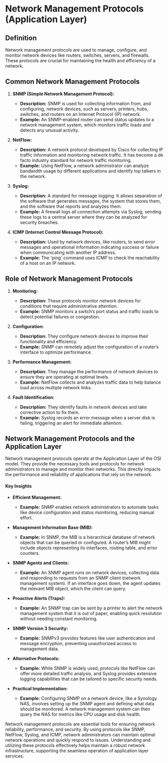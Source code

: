 # Network Management Protocols (Application Layer)

## Definition
Network management protocols are used to manage, configure, and monitor network devices like routers, switches, servers, and firewalls. These protocols are crucial for maintaining the health and efficiency of a network.

## Common Network Management Protocols

1. **SNMP (Simple Network Management Protocol):**
   - **Description:** SNMP is used for collecting information from, and configuring, network devices, such as servers, printers, hubs, switches, and routers on an Internet Protocol (IP) network.
   - **Example:** An SNMP-enabled router can send status updates to a network management system, which monitors traffic loads and detects any unusual activity.

2. **NetFlow:**
   - **Description:** A network protocol developed by Cisco for collecting IP traffic information and monitoring network traffic. It has become a de facto industry standard for network traffic monitoring.
   - **Example:** Using NetFlow, a network administrator can analyze bandwidth usage by different applications and identify top talkers in the network.

3. **Syslog:**
   - **Description:** A standard for message logging. It allows separation of the software that generates messages, the system that stores them, and the software that reports and analyzes them.
   - **Example:** A firewall logs all connection attempts via Syslog, sending these logs to a central server where they can be analyzed for security breaches.

4. **ICMP (Internet Control Message Protocol):**
   - **Description:** Used by network devices, like routers, to send error messages and operational information indicating success or failure when communicating with another IP address.
   - **Example:** The 'ping' command uses ICMP to check the reachability of a host on an IP network.

## Role of Network Management Protocols

1. **Monitoring:**
   - **Description:** These protocols monitor network devices for conditions that require administrative attention.
   - **Example:** SNMP monitors a switch’s port status and traffic loads to detect potential failures or congestion.

2. **Configuration:**
   - **Description:** They configure network devices to improve their functionality and efficiency.
   - **Example:** SNMP can remotely adjust the configuration of a router’s interface to optimize performance.

3. **Performance Management:**
   - **Description:** They manage the performance of network devices to ensure they are operating at optimal levels.
   - **Example:** NetFlow collects and analyzes traffic data to help balance load across multiple network links.

4. **Fault Identification:**
   - **Description:** They identify faults in network devices and take corrective action to fix them.
   - **Example:** Syslog records an error message when a server disk is failing, triggering an alert for immediate attention.

## Network Management Protocols and the Application Layer

Network management protocols operate at the Application Layer of the OSI model. They provide the necessary tools and protocols for network administrators to manage and monitor their networks. This directly impacts the performance and reliability of applications that rely on the network.

#### Key Insights

- **Efficient Management:**
  - **Example:** SNMP enables network administrators to automate tasks like device configuration and status monitoring, reducing manual effort.
  
- **Management Information Base (MIB):**
  - **Example:** In SNMP, the MIB is a hierarchical database of network objects that can be queried or configured. A router’s MIB might include objects representing its interfaces, routing table, and error counters.

- **SNMP Agents and Clients:**
  - **Example:** An SNMP agent runs on network devices, collecting data and responding to requests from an SNMP client (network management system). If an interface goes down, the agent updates the relevant MIB object, which the client can query.

- **Proactive Alerts (Traps):**
  - **Example:** An SNMP trap can be sent by a printer to alert the network management system that it is out of paper, enabling quick resolution without needing constant monitoring.

- **SNMP Version 3 Security:**
  - **Example:** SNMPv3 provides features like user authentication and message encryption, preventing unauthorized access to management data.

- **Alternative Protocols:**
  - **Example:** While SNMP is widely used, protocols like NetFlow can offer more detailed traffic analysis, and Syslog provides extensive logging capabilities that can be tailored to specific security needs.

- **Practical Implementation:**
  - **Example:** Configuring SNMP on a network device, like a Synology NAS, involves setting up the SNMP agent and defining what data should be monitored. A network management system can then query the NAS for metrics like CPU usage and disk health.

Network management protocols are essential tools for ensuring network reliability, performance, and security. By using protocols like SNMP, NetFlow, Syslog, and ICMP, network administrators can maintain optimal network operations and quickly respond to issues. Understanding and utilizing these protocols effectively helps maintain a robust network infrastructure, supporting the seamless operation of application layer services.